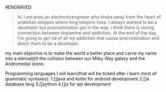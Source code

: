 #ENGRAVED 
>hi. i am enes,an electronicengineer who broke away from the heart of anatolian steppes where king telepinu lives.
I always wanted to be a developer but procrastination got in the way.
i think there is strong connection between dopamine and addiction.
At the end of the day, I'm going to get rid of all my addiction that cause procrastination and direct them to be a developer.

my main objective is to make the world a better place and carve my name into a eternal(till the collision between our Milky Way galaxy and the Andromeda) stone.

Programming languages I will learn(that will be ticked after i learn most of grammatic syntaxes):
1.[]java and kotlin for android development
2.[]a database lang
3.[]python
4.[]js for api development




<!---
telepenu/telepenu is a ✨ special ✨ repository because its `README.md` (this file) appears on your GitHub profile.
You can click the Preview link to take a look at your changes.
--->
